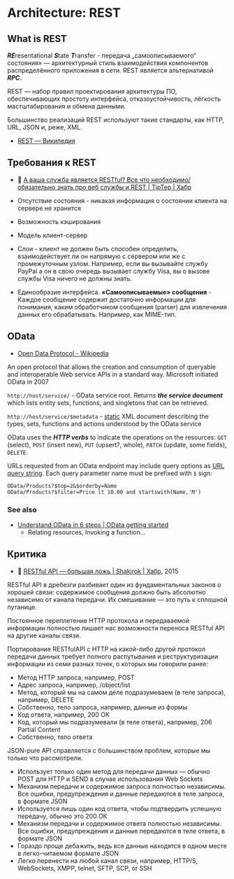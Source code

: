# Architecture: REST

## What is REST

***RE***resentational ***S***tate ***T***ransfer - передача „самоописываемого“ состояния» — архитектурный стиль взаимодействия компонентов распределённого приложения в сети. REST является альтернативой ***RPC***.

REST — набор правил проектирования архитектуры ПО, обеспечивающих простоту интерфейса, отказоустойчивость, лёгкость мастштабирования и обмена данными.

Большинство реализаций REST используют такие стандарты, как HTTP, URL, JSON и, реже, XML.

- [REST — Википедия](https://ru.wikipedia.org/wiki/REST)

## Требования к REST

- :newspaper: [А ваша служба является RESTful? Все что необходимо/обязательно знать про веб службы и REST | TipTep | Хабр](https://habr.com/ru/articles/319984/)

- Отсутствие состояния - никакая информация о состоянии клиента на сервере не хранится
- Возможность кэширования
- Модель клиент-сервер
- Слои - клиент не должен быть способен определить, взаимодействует ли он напрямую с сервером или же с промежуточным узлом. Например, если вы вызывайте службу PayPal а он в свою очередь вызывает службу Visa, вы о вызове службы Visa ничего не должны знать.
- Единообразие интерфейса. **«Самоописываемые» сообщения** - Каждое сообщение содержит достаточно информации для понимания, каким обработчиком сообщения (parser) для извлечения данных его обрабатывать. Например, как MIME-тип.

## OData

- [Open Data Protocol - Wikipedia](https://en.wikipedia.org/wiki/Open_Data_Protocol)

An open protocol that allows the creation and consumption of queryable and interoperable Web service APIs in a standard way. Microsoft initiated OData in 2007

`http://host/service/` - OData service root. Returns ***the service document*** which lists entity sets, functions, and singletons that can be retrieved.

`http://host/service/$metadata` - [static](https://github.com/OData/odata.net/issues/181) XML document describing the types, sets, functions and actions understood by the OData service

OData uses the ***HTTP verbs*** to indicate the operations on the resources: `GET` (select), `POST` (insert new), `PUT` (upsert?, whole), `PATCH` (update, some fields), `DELETE`.

URLs requested from an OData endpoint may include query options as [URL query string](https://en.wikipedia.org/wiki/Query_string). Each query parameter name must be prefixed with `$` sign:

```
OData/Products?$top=2&$orderby=Name
OData/Products?$filter=Price lt 10.00 and startswith(Name,'M')
```

### See also

- [Understand OData in 6 steps | OData getting started](https://www.odata.org/getting-started/understand-odata-in-6-steps/)
	- Relating resources, Invoking a function...

## Критика

- :newspaper: [RESTful API — большая ложь | Shakirok | Хабр](https://habr.com/ru/articles/265845/), 2015

RESTful API в дребезги разбивает один из фундаментальных законов о хорошей связи: содержимое сообщения должно быть абсолютно независимо от канала передачи. Их смешивание — это путь к сплошной путанице.

Постоянное переплетение HTTP протокола и передаваемой информации полностью лишает нас возможности переноса RESTful API на другие каналы связи.

Портирование RESTfulAPI с HTTP на какой-либо другой протокол передачи данных требует полного распутывания и реструктуризации информации из семи разных точек, о которых мы говорили ранее:

- Метод HTTP запроса, например, POST
- Адрес запроса, например, /object/list
- Метод, который мы на самом деле подразумеваем (в теле запроса), например, DELETE
- Собственно, тело запроса, например, данные из формы
- Код ответа, например, 200 ОК
- Код, который мы подразумевали (в теле ответа), например, 206 Partial Content
- Собственно, тело ответа

JSON-pure API справляется с большинством проблем, которые мы только что рассмотрели.

- Использует только один метод для передачи данных — обычно POST для HTTP и SEND в случае использования Web Sockets
- Механизм передачи и содержимое запроса полностью независимы. Все ошибки, предупреждения и данные передаются в теле запроса, в формате JSON
- Используется лишь один код ответа, чтобы подтвердить успешную передачу, обычно это 200 ОК
- Механизм передачи и содержимое ответа полностью независимы. Все ошибки, предупреждения и данные передаются в теле ответа, в формате JSON
- Гораздо проще дебажить, ведь все данные находятся в одном месте в легко-читаемом формате JSON
- Легко перенести на любой канал связи, например, HTTP/S, WebSockets, XMPP, telnet, SFTP, SCP, or SSH
